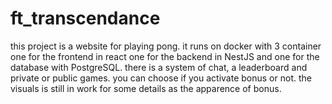# ft_transcendance
this project is a website for playing pong. it runs on docker with 3 container one for the frontend in react one for the backend in NestJS and one for the database with PostgreSQL.
there is a system of chat, a leaderboard and private or public games. you can choose if you activate bonus or not. the visuals is still in work for some details as the apparence of bonus. 
